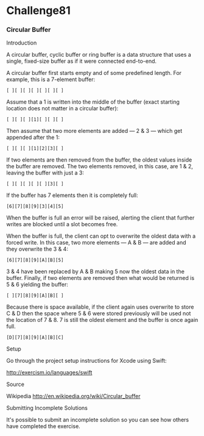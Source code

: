 # Challenge81

### Circular Buffer

Introduction

A circular buffer, cyclic buffer or ring buffer is a data structure that uses a single, fixed-size buffer as if it were connected end-to-end.

A circular buffer first starts empty and of some predefined length. For example, this is a 7-element buffer:

```
[ ][ ][ ][ ][ ][ ][ ]
```

Assume that a 1 is written into the middle of the buffer (exact starting location does not matter in a circular buffer):

```
[ ][ ][ ][1][ ][ ][ ]
```
Then assume that two more elements are added — 2 & 3 — which get appended after the 1:

```
[ ][ ][ ][1][2][3][ ]
```
If two elements are then removed from the buffer, the oldest values inside the buffer are removed. The two elements removed, in this case, are 1 & 2, leaving the buffer with just a 3:

```
[ ][ ][ ][ ][ ][3][ ]
```

If the buffer has 7 elements then it is completely full:

```
[6][7][8][9][3][4][5]
```
When the buffer is full an error will be raised, alerting the client that further writes are blocked until a slot becomes free.

When the buffer is full, the client can opt to overwrite the oldest data with a forced write. In this case, two more elements — A & B — are added and they overwrite the 3 & 4:

```
[6][7][8][9][A][B][5]
```
3 & 4 have been replaced by A & B making 5 now the oldest data in the buffer. Finally, if two elements are removed then what would be returned is 5 & 6 yielding the buffer:

```
[ ][7][8][9][A][B][ ]
```

Because there is space available, if the client again uses overwrite to store C & D then the space where 5 & 6 were stored previously will be used not the location of 7 & 8. 7 is still the oldest element and the buffer is once again full.

```
[D][7][8][9][A][B][C]
```

Setup

Go through the project setup instructions for Xcode using Swift:

http://exercism.io/languages/swift

Source

Wikipedia http://en.wikipedia.org/wiki/Circular_buffer

Submitting Incomplete Solutions

It's possible to submit an incomplete solution so you can see how others have completed the exercise.
